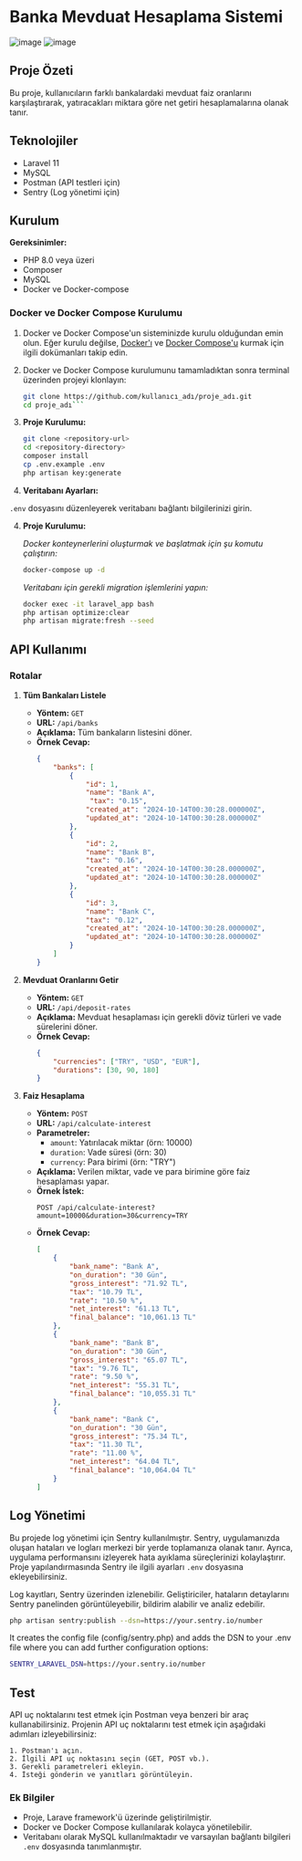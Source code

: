# Banka Mevduat Hesaplama Sistemi
![image](https://github.com/user-attachments/assets/3ed16476-df5f-4065-8568-c89761c13b53)
![image](https://github.com/user-attachments/assets/7ec3628b-9add-463c-82c0-530d2d2482ed)

## Proje Özeti
Bu proje, kullanıcıların farklı bankalardaki mevduat faiz oranlarını karşılaştırarak, yatıracakları miktara göre net getiri hesaplamalarına olanak tanır.

## Teknolojiler
- Laravel 11
- MySQL
- Postman (API testleri için)
- Sentry (Log yönetimi için)

## Kurulum
**Gereksinimler:**
- PHP 8.0 veya üzeri
- Composer
- MySQL
- Docker ve Docker-compose

### Docker ve Docker Compose Kurulumu

1. Docker ve Docker Compose'un sisteminizde kurulu olduğundan emin olun. Eğer kurulu değilse, [Docker'ı](https://docs.docker.com/get-docker/) ve [Docker Compose'u](https://docs.docker.com/compose/install/) kurmak için ilgili dokümanları takip edin.

2. Docker ve Docker Compose kurulumunu tamamladıktan sonra terminal üzerinden projeyi klonlayın:

   ```bash
   git clone https://github.com/kullanıcı_adı/proje_adı.git
   cd proje_adı```

2. **Proje Kurulumu:**
   ```bash
   git clone <repository-url>
   cd <repository-directory>
   composer install
   cp .env.example .env
   php artisan key:generate
   ```

3. **Veritabanı Ayarları:**
 
 `.env` dosyasını düzenleyerek veritabanı bağlantı bilgilerinizi girin.

4. **Proje Kurulumu:**

    *Docker konteynerlerini oluşturmak ve başlatmak için şu komutu çalıştırın:*

   ```bash
   docker-compose up -d
   ```
     *Veritabanı için gerekli migration işlemlerini yapın:*

   ```bash
   docker exec -it laravel_app bash
   php artisan optimize:clear
   php artisan migrate:fresh --seed
   ```

## API Kullanımı

### Rotalar

1. **Tüm Bankaları Listele**
   - **Yöntem:** `GET`
   - **URL:** `/api/banks`
   - **Açıklama:** Tüm bankaların listesini döner.
   - **Örnek Cevap:**
     ```json
     {
         "banks": [
             {
                 "id": 1,
                 "name": "Bank A",
                  "tax": "0.15",
                 "created_at": "2024-10-14T00:30:28.000000Z",
                 "updated_at": "2024-10-14T00:30:28.000000Z"
             },
             {
                 "id": 2,
                 "name": "Bank B",
                 "tax": "0.16",
                 "created_at": "2024-10-14T00:30:28.000000Z",
                 "updated_at": "2024-10-14T00:30:28.000000Z"
             },
             {
                 "id": 3,
                 "name": "Bank C",
                 "tax": "0.12",
                 "created_at": "2024-10-14T00:30:28.000000Z",
                 "updated_at": "2024-10-14T00:30:28.000000Z"
             }
         ]
     }
     ```

2. **Mevduat Oranlarını Getir**
   - **Yöntem:** `GET`
   - **URL:** `/api/deposit-rates`
   - **Açıklama:** Mevduat hesaplaması için gerekli döviz türleri ve vade sürelerini döner.
   - **Örnek Cevap:**
     ```json
     {
         "currencies": ["TRY", "USD", "EUR"],
         "durations": [30, 90, 180]
     }
     ```

3. **Faiz Hesaplama**
   - **Yöntem:** `POST`
   - **URL:** `/api/calculate-interest`
   - **Parametreler:**
     - `amount`: Yatırılacak miktar (örn: 10000)
     - `duration`: Vade süresi (örn: 30)
     - `currency`: Para birimi (örn: "TRY")
   - **Açıklama:** Verilen miktar, vade ve para birimine göre faiz hesaplaması yapar.
   - **Örnek İstek:**
     ```http
     POST /api/calculate-interest?amount=10000&duration=30&currency=TRY
     ```
   - **Örnek Cevap:**
     ```json
     [
         {
             "bank_name": "Bank A",
             "on_duration": "30 Gün",
             "gross_interest": "71.92 TL",
             "tax": "10.79 TL",
             "rate": "10.50 %",
             "net_interest": "61.13 TL",
             "final_balance": "10,061.13 TL"
         },
         {
             "bank_name": "Bank B",
             "on_duration": "30 Gün",
             "gross_interest": "65.07 TL",
             "tax": "9.76 TL",
             "rate": "9.50 %",
             "net_interest": "55.31 TL",
             "final_balance": "10,055.31 TL"
         },
         {
             "bank_name": "Bank C",
             "on_duration": "30 Gün",
             "gross_interest": "75.34 TL",
             "tax": "11.30 TL",
             "rate": "11.00 %",
             "net_interest": "64.04 TL",
             "final_balance": "10,064.04 TL"
         }
     ]
     ```



## Log Yönetimi

Bu projede log yönetimi için Sentry kullanılmıştır. Sentry, uygulamanızda oluşan hataları ve logları merkezi bir yerde toplamanıza olanak tanır. Ayrıca, uygulama performansını izleyerek hata ayıklama süreçlerinizi kolaylaştırır. Proje yapılandırmasında Sentry ile ilgili ayarları `.env` dosyasına ekleyebilirsiniz.

Log kayıtları, Sentry üzerinden izlenebilir. Geliştiriciler, hataların detaylarını Sentry panelinden görüntüleyebilir, bildirim alabilir ve analiz edebilir.


```bash
php artisan sentry:publish --dsn=https://your.sentry.io/number
```
It creates the config file (config/sentry.php) and adds the DSN to your .env file where you can add further configuration options:
```bash
SENTRY_LARAVEL_DSN=https://your.sentry.io/number
```

## Test

API uç noktalarını test etmek için Postman veya benzeri bir araç kullanabilirsiniz. Projenin API uç noktalarını test etmek için aşağıdaki adımları izleyebilirsiniz:


    1. Postman'ı açın.
    2. İlgili API uç noktasını seçin (GET, POST vb.).
    3. Gerekli parametreleri ekleyin.
    4. İsteği gönderin ve yanıtları görüntüleyin.

### Ek Bilgiler
- Proje, Larave framework'ü üzerinde geliştirilmiştir.
- Docker ve Docker Compose kullanılarak kolayca yönetilebilir.
- Veritabanı olarak MySQL kullanılmaktadır ve varsayılan bağlantı bilgileri `.env` dosyasında tanımlanmıştır.
